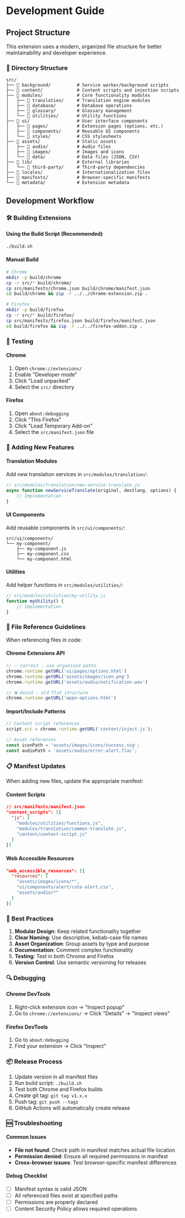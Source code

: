 # Development Guide

## Project Structure

This extension uses a modern, organized file structure for better maintainability and developer experience.

### 📁 Directory Structure

```
src/
├── 📁 background/          # Service worker/background scripts
├── 📁 content/             # Content scripts and injection scripts
├── 📁 modules/             # Core functionality modules
│   ├── 📁 translation/     # Translation engine modules
│   ├── 📁 database/        # Database operations
│   ├── 📁 glossary/        # Glossary management
│   └── 📁 utilities/       # Utility functions
├── 📁 ui/                  # User interface components
│   ├── 📁 pages/           # Extension pages (options, etc.)
│   ├── 📁 components/      # Reusable UI components
│   └── 📁 styles/          # CSS stylesheets
├── 📁 assets/              # Static assets
│   ├── 📁 audio/           # Audio files
│   ├── 📁 images/          # Images and icons
│   └── 📁 data/            # Data files (JSON, CSV)
├── 📁 lib/                 # External libraries
│   └── 📁 third-party/     # Third-party dependencies
├── 📁 locales/             # Internationalization files
├── 📁 manifests/           # Browser-specific manifests
└── 📁 metadata/            # Extension metadata
```

## Development Workflow

### 🛠️ Building Extensions

#### Using the Build Script (Recommended)
```bash
./build.sh
```

#### Manual Build
```bash
# Chrome
mkdir -p build/chrome
cp -r src/* build/chrome/
cp src/manifests/chrome.json build/chrome/manifest.json
cd build/chrome && zip -r ../../chrome-extension.zip .

# Firefox
mkdir -p build/firefox
cp -r src/* build/firefox/
cp src/manifests/firefox.json build/firefox/manifest.json
cd build/firefox && zip -r ../../firefox-addon.zip .
```

### 🧪 Testing

#### Chrome
1. Open `chrome://extensions/`
2. Enable "Developer mode"
3. Click "Load unpacked"
4. Select the `src/` directory

#### Firefox
1. Open `about:debugging`
2. Click "This Firefox"
3. Click "Load Temporary Add-on"
4. Select the `src/manifest.json` file

### 📝 Adding New Features

#### Translation Modules
Add new translation services in `src/modules/translation/`:
```javascript
// src/modules/translation/new-service-translate.js
async function newServiceTranslate(original, destlang, options) {
    // Implementation
}
```

#### UI Components
Add reusable components in `src/ui/components/`:
```
src/ui/components/
└── my-component/
    ├── my-component.js
    ├── my-component.css
    └── my-component.html
```

#### Utilities
Add helper functions in `src/modules/utilities/`:
```javascript
// src/modules/utilities/my-utility.js
function myUtility() {
    // Implementation
}
```

### 🔄 File Reference Guidelines

When referencing files in code:

#### Chrome Extensions API
```javascript
// ✅ Correct - use organized paths
chrome.runtime.getURL('ui/pages/options.html')
chrome.runtime.getURL('assets/images/icon.png')
chrome.runtime.getURL('assets/audio/notification.wav')

// ❌ Avoid - old flat structure
chrome.runtime.getURL('wppo-options.html')
```

#### Import/Include Patterns
```javascript
// Content script references
script.src = chrome.runtime.getURL('content/inject.js');

// Asset references
const iconPath = 'assets/images/icons/success.svg';
const audioPath = 'assets/audio/error-alert.flac';
```

### 📋 Manifest Updates

When adding new files, update the appropriate manifest:

#### Content Scripts
```json
// src/manifests/manifest.json
"content_scripts": [{
  "js": [
    "modules/utilities/functions.js",
    "modules/translation/common-translate.js",
    "content/content-script.js"
  ]
}]
```

#### Web Accessible Resources
```json
"web_accessible_resources": [{
  "resources": [
    "assets/images/icons/*",
    "ui/components/alert/cute-alert.css",
    "assets/audio/*"
  ]
}]
```

### 🎯 Best Practices

1. **Modular Design**: Keep related functionality together
2. **Clear Naming**: Use descriptive, kebab-case file names
3. **Asset Organization**: Group assets by type and purpose
4. **Documentation**: Comment complex functionality
5. **Testing**: Test in both Chrome and Firefox
6. **Version Control**: Use semantic versioning for releases

### 🔍 Debugging

#### Chrome DevTools
1. Right-click extension icon → "Inspect popup"
2. Go to `chrome://extensions/` → Click "Details" → "Inspect views"

#### Firefox DevTools
1. Go to `about:debugging`
2. Find your extension → Click "Inspect"

### 📦 Release Process

1. Update version in all manifest files
2. Run build script: `./build.sh`
3. Test both Chrome and Firefox builds
4. Create git tag: `git tag v1.x.x`
5. Push tag: `git push --tags`
6. GitHub Actions will automatically create release

### 🆘 Troubleshooting

#### Common Issues
- **File not found**: Check path in manifest matches actual file location
- **Permission denied**: Ensure all required permissions in manifest
- **Cross-browser issues**: Test browser-specific manifest differences

#### Debug Checklist
- [ ] Manifest syntax is valid JSON
- [ ] All referenced files exist at specified paths
- [ ] Permissions are properly declared
- [ ] Content Security Policy allows required operations
